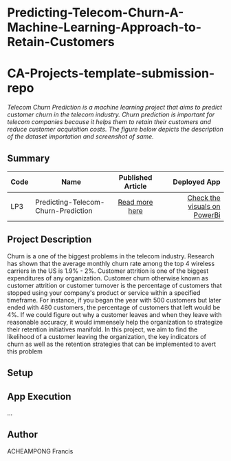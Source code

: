# Predicting-Telecom-Churn-A-Machine-Learning-Approach-to-Retain-Customers

# CA-Projects-template-submission-repo
*Telecom Churn Prediction is a machine learning project that aims to predict customer churn in the telecom industry. Churn prediction is important for telecom companies because it helps them to retain their customers and reduce customer acquisition costs. The figure below depicts the description of the dataset importation and screenshot of same.*

## Summary
| Code      | Name        | Published Article |  Deployed App |
|-----------|-------------|:-------------:|------:|
| LP3 | Predicting-Telecom-Churn-Prediction |  [Read more here](https://medium.com/@acheampongfrancis95/predicting-telecom-churn-a-machine-learning-approach-to-retain-customers-5b43e60b11e6) | [Check the visuals on PowerBi](https://app.powerbi.com/groups/me/reports/3114c4fa-c8d8-46d8-98d3-102b0cadf47b/ReportSection) |

## Project Description
Churn is a one of the biggest problems in the telecom industry. Research has shown that the average monthly churn rate among the top 4 wireless carriers in the US is 1.9% - 2%.
Customer attrition is one of the biggest expenditures of any organization. Customer churn otherwise known as customer attrition or customer turnover is the percentage of customers that stopped using your company's product or service within a specified timeframe. For instance, if you began the year with 500 customers but later ended with 480 customers, the percentage of customers that left would be 4%. If we could figure out why a customer leaves and when they leave with reasonable accuracy, it would immensely help the organization to strategize their retention initiatives manifold.
In this project, we aim to find the likelihood of a customer leaving the organization, the key indicators of churn as well as the retention strategies that can be implemented to avert this problem


## Setup

## App Execution
...

## Author
ACHEAMPONG Francis
